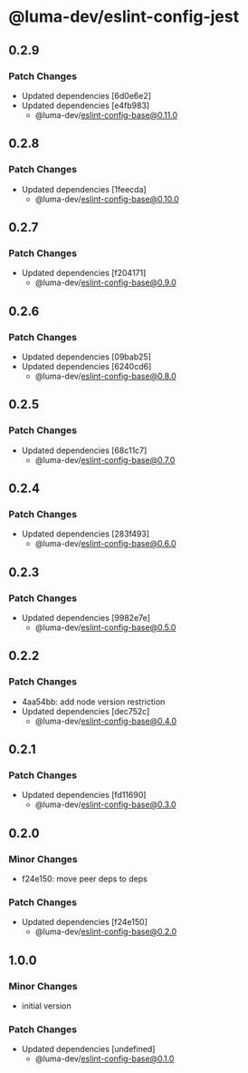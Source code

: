 # @luma-dev/eslint-config-jest

## 0.2.9

### Patch Changes

- Updated dependencies [6d0e6e2]
- Updated dependencies [e4fb983]
  - @luma-dev/eslint-config-base@0.11.0

## 0.2.8

### Patch Changes

- Updated dependencies [1feecda]
  - @luma-dev/eslint-config-base@0.10.0

## 0.2.7

### Patch Changes

- Updated dependencies [f204171]
  - @luma-dev/eslint-config-base@0.9.0

## 0.2.6

### Patch Changes

- Updated dependencies [09bab25]
- Updated dependencies [6240cd6]
  - @luma-dev/eslint-config-base@0.8.0

## 0.2.5

### Patch Changes

- Updated dependencies [68c11c7]
  - @luma-dev/eslint-config-base@0.7.0

## 0.2.4

### Patch Changes

- Updated dependencies [283f493]
  - @luma-dev/eslint-config-base@0.6.0

## 0.2.3

### Patch Changes

- Updated dependencies [9982e7e]
  - @luma-dev/eslint-config-base@0.5.0

## 0.2.2

### Patch Changes

- 4aa54bb: add node version restriction
- Updated dependencies [dec752c]
  - @luma-dev/eslint-config-base@0.4.0

## 0.2.1

### Patch Changes

- Updated dependencies [fd11690]
  - @luma-dev/eslint-config-base@0.3.0

## 0.2.0

### Minor Changes

- f24e150: move peer deps to deps

### Patch Changes

- Updated dependencies [f24e150]
  - @luma-dev/eslint-config-base@0.2.0

## 1.0.0

### Minor Changes

- initial version

### Patch Changes

- Updated dependencies [undefined]
  - @luma-dev/eslint-config-base@0.1.0
